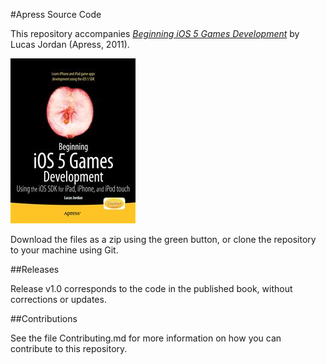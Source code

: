 #Apress Source Code

This repository accompanies [*Beginning iOS 5 Games Development*](http://www.apress.com/9781430237105) by Lucas Jordan (Apress, 2011).

![Cover image](9781430237105.jpg)

Download the files as a zip using the green button, or clone the repository to your machine using Git.

##Releases

Release v1.0 corresponds to the code in the published book, without corrections or updates.

##Contributions

See the file Contributing.md for more information on how you can contribute to this repository.
